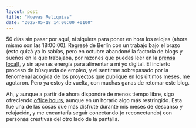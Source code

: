 ```yaml
---
layout: post
title: "Nuevas Reliquias"
date: "2025-05-18 14:00:00 +0100"
---
```


50 días sin pasar por aquí, ni siquiera para poner en hora los relojes (ahora mismo son las <current-time>18:00:00</current-time>).
Regresé de Berlín con un trabajo bajo el brazo (esto quizá ya lo sabías, pero
en octubre abandoné la factoría de blogs y sueños en la que trabajaba, por
razones que puedes leer en la [prensa
local](https://www.theverge.com/2024/9/27/24256361/wordpress-wp-engine-drama-explained-matt-mullenweg)),
y sin apenas energía para alimentar a mi yo digital. El incierto proceso de búsqueda de
empleo, y el sentirme sobrepasado por la fenomenal acogida de los
[proyectos](/projects) que publiqué en los últimos meses, me
agotaron. Pero ya estoy de vuelta, con muchas ganas de retomar este blog.

Ah, y aunque a partir de ahora dispondré de menos tiempo libre, sigo ofreciendo
[office hours](/office-hours), aunque en un horario algo más restringido.
Esta fue una de las cosas que más disfruté durante mis meses de
descanso y relajación, y me encantaría seguir conectando (o reconectando) con
personas creativas del otro lado de la pantalla.

<script>
class CurrentTime extends HTMLElement {
    constructor() {
        super();
        this.textContent = '…';
        this.timer = setInterval(() => this.updateTime(), 1000);
        this.updateTime();
    }

    updateTime() {
        const now = new Date();

        const hours = String(now.getHours()).padStart(2, '0');
        const minutes = String(now.getMinutes()).padStart(2, '0');
        const seconds = String(now.getSeconds()).padStart(2, '0');

        this.textContent = `${hours}:${minutes}:${seconds}`;
    }

    disconnectedCallback() {
        clearInterval(this.timer);
    }
}
customElements.define('current-time', CurrentTime);
</script>
